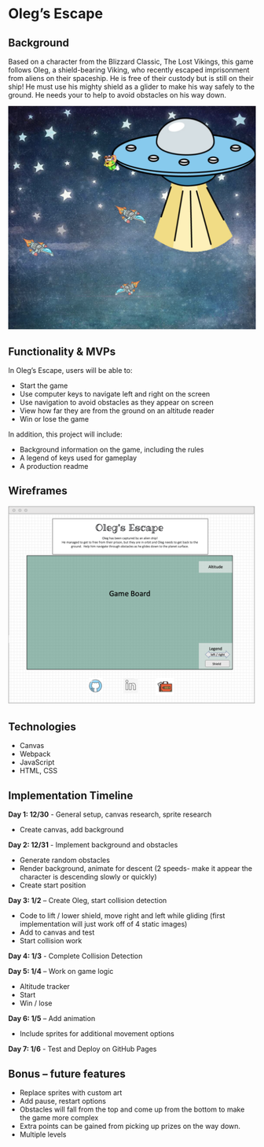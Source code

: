 # Oleg’s Escape


## Background 

Based on a character from the Blizzard Classic, The Lost Vikings, this game follows Oleg, a shield-bearing Viking, who recently escaped imprisonment from aliens on their spaceship.  He is free of their custody but is still on their ship!  He must use his mighty shield as a glider to make his way safely to the ground.  He needs your to help to avoid obstacles on his way down.

![scree_grab](images/Screen_Grab.png)

## Functionality & MVPs

In Oleg’s Escape, users will be able to:
-   Start the game
-	Use computer keys to navigate left and right on the screen 
-	Use navigation to avoid obstacles as they appear on screen
-	View how far they are from the ground on an altitude reader
-	Win or lose the game

In addition, this project will include:
-	Background information on the game, including the rules
-	A legend of keys used for gameplay
-	A production readme 


## Wireframes

![wireframe](images/Wireframes.png)

## Technologies

-	Canvas
-	Webpack
-	JavaScript
-	HTML, CSS

## Implementation Timeline

**Day 1: 12/30** - General setup, canvas research, sprite research
-   Create canvas, add background

**Day 2:  12/31** - Implement background and obstacles
-	Generate random obstacles 
-	Render background, animate for descent (2 speeds- make it appear the character is descending slowly or quickly)
-	Create start position

**Day 3: 1/2** – Create Oleg, start collision detection
-	Code to lift / lower shield, move right and left while gliding (first implementation will just work off of 4 static images)
-	Add to canvas and test
-   Start collision work

**Day 4: 1/3** - Complete Collision Detection 

**Day 5:  1/4** – Work on game logic
-	Altitude tracker
-	Start
-	Win / lose

**Day 6:  1/5** – Add animation
-   Include sprites for additional movement options

**Day 7: 1/6** - Test and Deploy on GitHub Pages

## Bonus – future features
-  Replace sprites with custom art
-  Add pause, restart options
-  Obstacles will fall from the top and come up from the bottom to make the game more complex
-  Extra points can be gained from picking up prizes on the way down. 
-  Multiple levels
